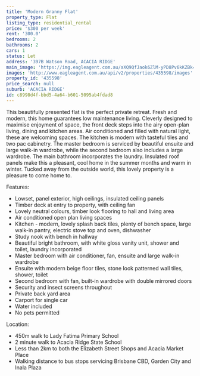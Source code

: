 ```yaml
---
title: 'Modern Granny Flat'
property_type: Flat
listing_type: residential_rental
price: '$300 per week'
rent: '300.0'
bedrooms: 2
bathrooms: 2
cars: 1
status: Let
address: '397B Watson Road, ACACIA RIDGE'
main_image: 'https://img.eagleagent.com.au/aXQ9QfJaok6ZlM-yPD8Pv6kKZBk=/1280x854/smart/https://s3-us-west-2.amazonaws.com/eagleagent-orig/images/6825995/427067230-image-M.jpg'
images: 'http://www.eagleagent.com.au/api/v2/properties/435598/images'
property_id: '435598'
price_search: null
suburb: 'ACACIA RIDGE'
id: c8998d4f-bbd5-4a64-b601-5095ab4fdad8
---
```

This beautifully presented flat is the perfect private retreat. Fresh and modern, this home guarantees low maintenance living. Cleverly designed to maximise enjoyment of space, the front deck steps into the airy open-plan living, dining and kitchen areas. Air conditioned and filled with natural light, these are welcoming spaces.  The kitchen is modern with tasteful tiles and two pac cabinetry. The master bedroom is serviced by beautiful ensuite and large walk-in wardrobe, while the second bedroom also includes a large wardrobe. The main bathroom incorporates the laundry. Insulated roof panels make this a pleasant, cool home in the summer months and warm in winter. Tucked away from the outside world, this lovely property is a pleasure to come home to.

Features:

*  Lowset, panel exterior, high ceilings, insulated ceiling panels
*  Timber deck at entry to property, with ceiling fan
*  Lovely neutral colours, timber look flooring to hall and living area
*  Air conditioned open plan living spaces
*  Kitchen - modern, lovely splash back tiles, plenty of bench space, large walk-in pantry, electric stove top and oven, dishwasher
*  Study nook with bench in hallway
*  Beautiful bright bathroom, with white gloss vanity unit, shower and toilet, laundry incorporated
*  Master bedroom with air conditioner, fan, ensuite and large walk-in wardrobe
* Ensuite with modern beige floor tiles, stone look patterned wall tiles, shower, toilet
*  Second bedroom with fan, built-in wardrobe with double mirrored doors
*  Security and insect screens throughout
*  Private back yard area
*  Carport for single car
*  Water included
*  No pets permitted

Location:
*  450m walk to Lady Fatima Primary School
*  2 minute walk to Acacia Ridge State School
*  Less than 2km to both the Elizabeth Street Shops and Acacia Market Place
*  Walking distance to bus stops servicing Brisbane CBD, Garden City and Inala Plaza